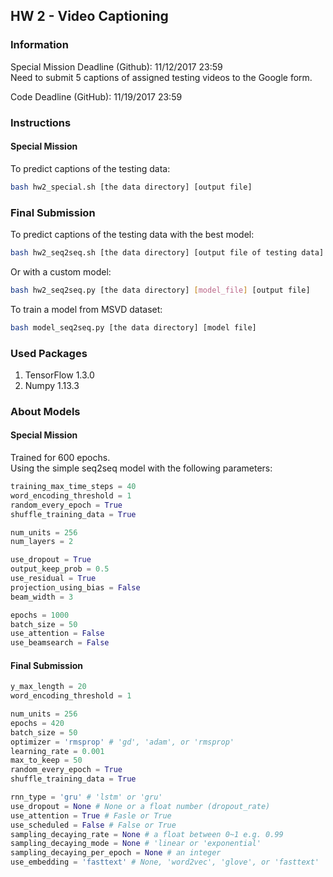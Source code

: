 ## HW 2 - Video Captioning

### Information

Special Mission Deadline (Github): 11/12/2017 23:59  
Need to submit 5 captions of assigned testing videos to the Google form.

Code Deadline (GitHub): 11/19/2017 23:59

### Instructions

#### Special Mission

To predict captions of the testing data:
```bash
bash hw2_special.sh [the data directory] [output file]
```

### Final Submission

To predict captions of the testing data with the best model:
```bash
bash hw2_seq2seq.sh [the data directory] [output file of testing data] [output file of peer review]
```

Or with a custom model:
```bash
bash hw2_seq2seq.py [the data directory] [model_file] [output file]
```

To train a model from MSVD dataset:
```bash
bash model_seq2seq.py [the data directory] [model file]
```

### Used Packages

1. TensorFlow 1.3.0
2. Numpy 1.13.3

### About Models

#### Special Mission

Trained for 600 epochs.  
Using the simple seq2seq model with the following parameters:

```python
training_max_time_steps = 40
word_encoding_threshold = 1
random_every_epoch = True
shuffle_training_data = True

num_units = 256
num_layers = 2

use_dropout = True
output_keep_prob = 0.5
use_residual = True 
projection_using_bias = False
beam_width = 3

epochs = 1000
batch_size = 50
use_attention = False
use_beamsearch = False
```

#### Final Submission

```python
y_max_length = 20
word_encoding_threshold = 1

num_units = 256
epochs = 420
batch_size = 50
optimizer = 'rmsprop' # 'gd', 'adam', or 'rmsprop'
learning_rate = 0.001
max_to_keep = 50
random_every_epoch = True
shuffle_training_data = True

rnn_type = 'gru' # 'lstm' or 'gru'
use_dropout = None # None or a float number (dropout_rate)
use_attention = True # Fasle or True
use_scheduled = False # False or True
sampling_decaying_rate = None # a float between 0~1 e.g. 0.99
sampling_decaying_mode = None # 'linear or 'exponential'
sampling_decaying_per_epoch = None # an integer
use_embedding = 'fasttext' # None, 'word2vec', 'glove', or 'fasttext'
```

